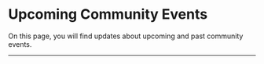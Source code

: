 # Upcoming Community Events

On this page, you will find updates about upcoming and past community events.

---
